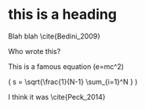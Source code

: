# this is a heading

Blah blah \cite{Bedini_2009}

Who wrote this?

This is a famous equation \(e=mc^2\)

\( s = \sqrt{\frac{1}{N-1} \sum_{i=1}^N } \)

I think it was \cite{Peck_2014}